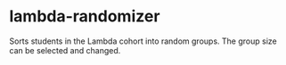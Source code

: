 # lambda-randomizer

Sorts students in the Lambda cohort into random groups. The group size can be selected and changed.
